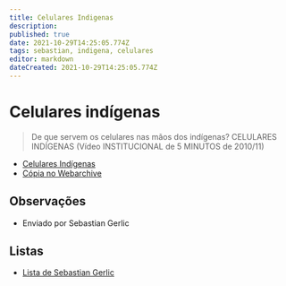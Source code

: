 ```yaml
---
title: Celulares Indigenas
description: 
published: true
date: 2021-10-29T14:25:05.774Z
tags: sebastian, indigena, celulares
editor: markdown
dateCreated: 2021-10-29T14:25:05.774Z
---
```


# Celulares indígenas
> De que servem os celulares nas mãos dos indígenas? CELULARES INDÍGENAS (Vídeo INSTITUCIONAL de 5 MINUTOS  de 2010/11)
- [Celulares Indígenas](https://www.youtube.com/watch?v=zi4-72qjH2w)
- [Cópia no Webarchive](https://web.archive.org/web/20211013224748/https://www.youtube.com/watch?v=zi4-72qjH2w)

## Observações
- Enviado por Sebastian Gerlic

## Listas

 - [Lista de Sebastian Gerlic](/listas/sebastian-gerlic)